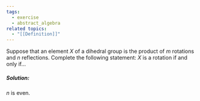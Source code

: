```yaml
---
tags:
  - exercise
  - abstract_algebra
related topics:
  - "[[Definition]]"
---
```

Suppose that an element $X$ of a dihedral group is the product of $m$ rotations and $n$ reflections. Complete the following statement: $X$ is a rotation if and only if$\dots$
##### Solution:
$n$ is even.